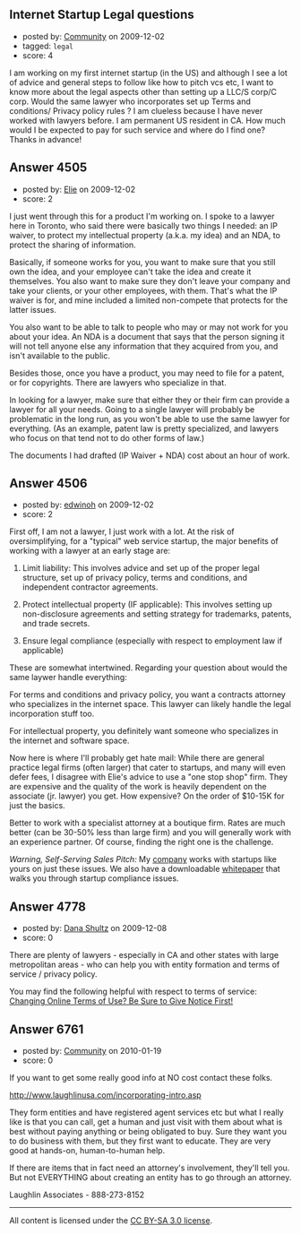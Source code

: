 ## Internet Startup Legal questions

- posted by: [Community](https://stackexchange.com/users/-1/-1-community) on 2009-12-02
- tagged: `legal`
- score: 4

I am working on my first internet startup (in the US) and although I see a lot of advice and general steps to follow like how to pitch vcs etc, I want to know more about the legal aspects other than setting up a LLC/S corp/C corp. Would the same lawyer who incorporates set up Terms and conditions/ Privacy policy rules ? I am clueless because I have never worked with lawyers before. I am permanent US resident in CA. How much would I be expected to pay for such service and where do I find one? Thanks in advance!


## Answer 4505

- posted by: [Elie](https://stackexchange.com/users/-1/1752-elie) on 2009-12-02
- score: 2

I just went through this for a product I'm working on. I spoke to a lawyer here in Toronto, who said there were basically two things I needed: an IP waiver, to protect my intellectual property (a.k.a. my idea) and an NDA, to protect the sharing of information.

Basically, if someone works for you, you want to make sure that you still own the idea, and your employee can't take the idea and create it themselves. You also want to make sure they don't leave your company and take your clients, or your other employees, with them. That's what the IP waiver is for, and mine included a limited non-compete that protects for the latter issues.

You also want to be able to talk to people who may or may not work for you about your idea. An NDA is a document that says that the person signing it will not tell anyone else any information that they acquired from you, and isn't available to the public.

Besides those, once you have a product, you may need to file for a patent, or for copyrights. There are lawyers who specialize in that.

In looking for a lawyer, make sure that either they or their firm can provide a lawyer for all your needs. Going to a single lawyer will probably be problematic in the long run, as you won't be able to use the same lawyer for everything. (As an example, patent law is pretty specialized, and lawyers who focus on that tend not to do other forms of law.)

The documents I had drafted (IP Waiver + NDA) cost about an hour of work. 


## Answer 4506

- posted by: [edwinoh](https://stackexchange.com/users/-1/1598-edwinoh) on 2009-12-02
- score: 2

<p>First off, I am not a lawyer, I just work with a lot.  At the risk of oversimplifying, for a "typical" web service startup, the major benefits of working with a lawyer at an early stage are:</p>

<ol>
<li><p>Limit liability:  This involves advice and set up of the proper legal structure, set up of privacy policy, terms and conditions, and independent contractor agreements.</p></li>
<li><p>Protect intellectual property (IF applicable):  This involves setting up non-disclosure agreements and setting strategy for trademarks, patents, and trade secrets.</p></li>
<li><p>Ensure legal compliance (especially with respect to employment law if applicable)</p></li>
</ol>

<p>These are somewhat intertwined.  Regarding your question about would the same laywer handle everything:</p>

<p>For terms and conditions and privacy policy, you want a contracts attorney who specializes in the internet space.  This lawyer can likely handle the legal incorporation stuff too.</p>

<p>For intellectual property, you definitely want someone who specializes in the internet and software space.</p>

<p>Now here is where I'll probably get hate mail:  While there are general practice legal firms (often larger) that cater to startups, and many will even defer fees, I disagree with Elie's advice to use a "one stop shop" firm.  They are expensive and the quality of the work is heavily dependent on the associate (jr. lawyer) you get.  How expensive?  On the order of $10-15K for just the basics.</p>

<p>Better to work with a specialist attorney at a boutique firm.  Rates are much better (can be 30-50% less than large firm) and you will generally work with an experience partner.  Of course, finding the right one is the challenge.</p>

<p><em>Warning, Self-Serving Sales Pitch:</em> 
My <a href="http://www.infrastructuregroup.com" rel="nofollow">company</a> works with startups like yours on just these issues.  We also have a downloadable <a href="http://www.infrastructuregroup.com/Startup-Compliance-1.pdf" rel="nofollow">whitepaper</a> that walks you through startup compliance issues.</p>



## Answer 4778

- posted by: [Dana Shultz](https://stackexchange.com/users/-1/1841-dana-shultz) on 2009-12-08
- score: 0

<p>There are plenty of lawyers - especially in CA and other states with large metropolitan areas - who can help you with entity formation and terms of service / privacy policy.</p>

<p>You may find the following helpful with respect to terms of service: <a href="http://danashultz.com/blog/2009/05/05/changing-online-terms-of-use/" rel="nofollow">Changing Online Terms of Use? Be Sure to Give Notice First!</a></p>



## Answer 6761

- posted by: [Community](https://stackexchange.com/users/-1/-1-community) on 2010-01-19
- score: 0

If you want to get some really good info at NO cost contact these folks.

http://www.laughlinusa.com/incorporating-intro.asp

They form entities and have registered agent services etc but what I really like is that you can call, get a human and just visit with them about what is best without paying anything or being obligated to buy.  Sure they want you to do business with them, but they first want to educate.  They are very good at hands-on, human-to-human help.

If there are items that in fact need an attorney's involvement, they'll tell you. But not EVERYTHING about creating an entity has to go through an attorney.

Laughlin Associates - 888-273-8152



---

All content is licensed under the [CC BY-SA 3.0 license](https://creativecommons.org/licenses/by-sa/3.0/).
